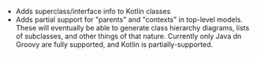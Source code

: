 - Adds superclass/interface info to Kotlin classes
- Adds partial support for "parents" and "contexts" in top-level models. These will eventually be able to generate class
    hierarchy diagrams, lists of subclasses, and other things of that nature. Currently only Java dn Groovy are fully
    supported, and Kotlin is partially-supported.
